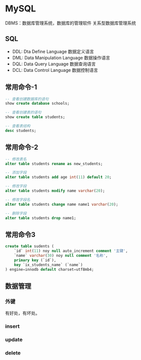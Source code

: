 # MySQL

DBMS：数据库管理系统，数据库的管理软件
关系型数据库管理系统

## SQL

- DDL: Dta Define Language 数据定义语言
- DML: Data Manipulation Language 数据操作语言
- DQL: Data Query Language 数据查询语言
- DCL: Data Control Language 数据控制语言

## 常用命令-1

```sql
-- 查看创建数据库的语句
show create database schools;

-- 查看创建表的语句
show create table students;

-- 查看表结构
desc students;
```

## 常用命令-2

```sql
-- 修改表名
alter table students rename as new_students;

-- 添加字段
alter table students add age int(11) default 20;

-- 修改字段
alter table students modify name varchar(20);

-- 修改字段名
alter table students change name name1 varchar(20);

-- 删除字段
alter table students drop name1;
```

## 常用命令3

```sql
create table sudents (
    `id` int(11) noy null auto_increment comment '主键',
    `name` varchar(30) noy null comment '名称',
    primary key (`id`),
    key `ix_students_name` (`name`)
) engine=innodb default charset=utf8mb4;
```

## 数据管理

### 外键

有好处，有坏处。

### insert

### update

### delete
